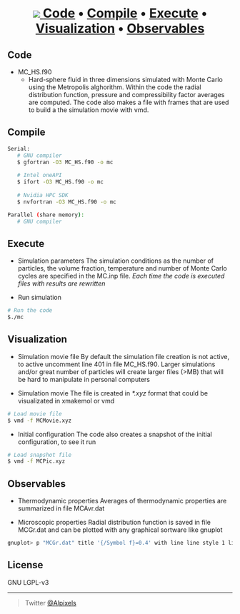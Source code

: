 
<h1 align="center">
  <br>
  <a href="http://www.amitmerchant.com/electron-markdownify"><img src="https://raw.githubuser>
  <br>
  Monte Carlo
  <br>
</h1>


<p align="center">
  <a href="#code">Code</a> •
  <a href="#compile">Compile</a> •
  <a href="#execute">Execute</a> •
    <a href="#visualization">Visualization</a> •
  <a href="#observables">Observables</a>    
</p>

## Code
* MC_HS.f90
  - Hard-sphere fluid in three dimensions simulated with Monte Carlo using the Metropolis alghorithm. Within the code the radial distribution function, pressure and compressibility factor averages are computed. The code also makes a file with frames that are used to build a the simulation movie with vmd.

## Compile
```bash
Serial:
   # GNU compiler
   $ gfortran -O3 MC_HS.f90 -o mc
   
   # Intel oneAPI
   $ ifort -O3 MC_HS.f90 -o mc
   
   # Nvidia HPC SDK
   $ nvfortran -O3 MC_HS.f90 -o mc

Parallel (share memory):
   # GNU compiler

```   

## Execute
* Simulation parameters
The simulation conditions as the number of particles, the volume fraction, temperature and number of Monte Carlo cycles are specified in the MC.inp file. 
<i>Each time the code is executed files with results are rewritten</i>

* Run simulation
```bash
# Run the code
$./mc
```

## Visualization
* Simulation movie file
By default the simulation file creation is not active, to active uncomment line 401 in file MC_HS.f90. Larger simulations and/or great number of particles will create larger files (>MB) that will be hard to manipulate in personal computers

* Simulation movie
The file is created in <i> *.xyz</i> format that could be visualizated in xmakemol or vmd
```bash
# Load movie file
$ vmd -f MCMovie.xyz
```

* Initial configuration
The code also creates a snapshot of the initial configuration, to see it run
```bash
# Load snapshot file
$ vmd -f MCPic.xyz
```

## Observables
* Thermodynamic properties
Averages of thermodynamic properties are summarized in file MCAvr.dat
	
* Microscopic properties
Radial distribution function is saved in file MCGr.dat and can be plotted with any graphical sortware like gnuplot
```bash
gnuplot> p "MCGr.dat" title '{/Symbol f}=0.4' with line line style 1 line width 2
```


## License

GNU LGPL-v3

---

> Twitter [@Alpixels](https://twitter.com/Alpixels)
